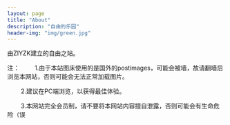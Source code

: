 ```yaml
---
layout: page
title: "About"
description: "自由的乐园" 
header-img: "img/green.jpg"
---
```


由ZIYZK建立的自由之站。

注：
&nbsp;&nbsp;&nbsp;&nbsp;&nbsp;&nbsp;&nbsp;&nbsp;1.由于本站图床使用的是国外的postimages，可能会被墙，故请翻墙后浏览本网站，否则可能会无法正常加载图片。

&nbsp;&nbsp;&nbsp;&nbsp;&nbsp;&nbsp;&nbsp;&nbsp;2.建议在PC端浏览，以获得最佳体验。

&nbsp;&nbsp;&nbsp;&nbsp;&nbsp;&nbsp;&nbsp;&nbsp;3.本网站完全会员制，请不要将本网站内容擅自泄露，否则可能会有生命危险（误





